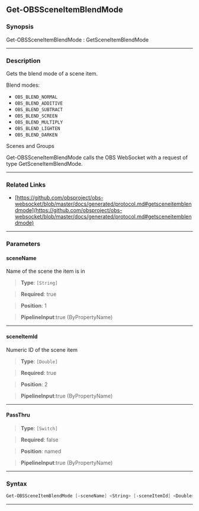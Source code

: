 Get-OBSSceneItemBlendMode
-------------------------
### Synopsis
Get-OBSSceneItemBlendMode : GetSceneItemBlendMode

---
### Description

Gets the blend mode of a scene item.

Blend modes:

- `OBS_BLEND_NORMAL`
- `OBS_BLEND_ADDITIVE`
- `OBS_BLEND_SUBTRACT`
- `OBS_BLEND_SCREEN`
- `OBS_BLEND_MULTIPLY`
- `OBS_BLEND_LIGHTEN`
- `OBS_BLEND_DARKEN`

Scenes and Groups


Get-OBSSceneItemBlendMode calls the OBS WebSocket with a request of type GetSceneItemBlendMode.

---
### Related Links
* [https://github.com/obsproject/obs-websocket/blob/master/docs/generated/protocol.md#getsceneitemblendmode](https://github.com/obsproject/obs-websocket/blob/master/docs/generated/protocol.md#getsceneitemblendmode)



---
### Parameters
#### **sceneName**

Name of the scene the item is in



> **Type**: ```[String]```

> **Required**: true

> **Position**: 1

> **PipelineInput**:true (ByPropertyName)



---
#### **sceneItemId**

Numeric ID of the scene item



> **Type**: ```[Double]```

> **Required**: true

> **Position**: 2

> **PipelineInput**:true (ByPropertyName)



---
#### **PassThru**

> **Type**: ```[Switch]```

> **Required**: false

> **Position**: named

> **PipelineInput**:true (ByPropertyName)



---
### Syntax
```PowerShell
Get-OBSSceneItemBlendMode [-sceneName] <String> [-sceneItemId] <Double> [-PassThru] [<CommonParameters>]
```
---
